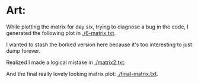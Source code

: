 # Art:

While plotting the matrix for day six, trying to diagnose a bug in the code, I generated the following plot in [./6-matrix.txt](./6-matrix.txt).

I wanted to stash the borked version here because it's too interesting to just dump forever.

Realized I made a logical mistake in  [./matrix2.txt](./matrix2.txt).

And the final really lovely looking matrix plot: [./final-matrix.txt](./final-matrix.txt).
